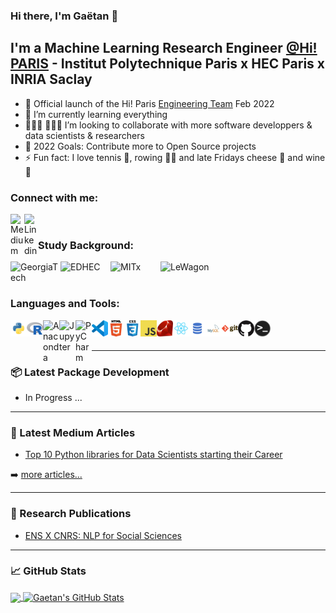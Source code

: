 ### Hi there, I'm Gaëtan 👋 

## I'm a Machine Learning Research Engineer [@Hi! PARIS][hi-paris] - Institut Polytechnique Paris x HEC Paris x INRIA Saclay

- 🚀 Official launch of the Hi! Paris [Engineering Team][engineering-team] Feb 2022
- 🌱 I’m currently learning everything
- 👨🏼‍💻 👩🏼‍💻 I’m looking to collaborate with more software developpers & data scientists & researchers
- 🥅 2022 Goals: Contribute more to Open Source projects
- ⚡ Fun fact: I love tennis 🎾, rowing 🚣‍♀️ and late Fridays cheese 🧀 and wine 🍷

### Connect with me:

[<img align="left" alt="Medium" width="22px" src="https://cdn.jsdelivr.net/npm/simple-icons@v3/icons/medium.svg" />][medium]
[<img align="left" alt="Linkedin" width="22px" src="https://cdn.jsdelivr.net/npm/simple-icons@v3/icons/linkedin.svg" />][linkedin]


<br />

### Study Background:

[<img align="left" alt="GeorgiaTech" width="80px" src="https://logo-marque.com/wp-content/uploads/2021/08/Georgia-Tech-Logo.png" />][georgiatech]
[<img align="left" alt="EDHEC" width="80px" src="https://www.edhec.edu/sites/www.edhec-portail.pprod.net/files/images/logo-edhec-300x150.png" />][edhec]
[<img align="left" alt="MITx" width="80px" src="https://www.teachthought.com/wp-content/uploads/2012/07/MIT-756-567.png" />][mitx]
[<img align="left" alt="LeWagon" width="80px" src="https://pic.clubic.com/v1/images/1779439/raw?width=1200&fit=max&hash=f1b9de77e1aa421b3098f13020c2d32538138f67"/>][lewagon]

<br />
<br />

### Languages and Tools:


<img align="left" alt="Python" width="26px" src="https://raw.githubusercontent.com/github/explore/80688e429a7d4ef2fca1e82350fe8e3517d3494d/topics/python/python.png" />
<img align="left" alt="R" width="26px" src="https://raw.githubusercontent.com/github/explore/80688e429a7d4ef2fca1e82350fe8e3517d3494d/topics/r/r.png" />
<img align="left" alt="Anaconda" width="26px" src="https://avatars.githubusercontent.com/u/22454001?s=280&v=4" />
<img align="left" alt="Jupyter" width="26px" src="https://camo.githubusercontent.com/49b9353756ea3ff56e889712fc5b14cae079a6df3cc435ef0052559e9cefcf85/68747470733a2f2f75706c6f61642e77696b696d656469612e6f72672f77696b6970656469612f636f6d6d6f6e732f7468756d622f332f33382f4a7570797465725f6c6f676f2e7376672f38383370782d4a7570797465725f6c6f676f2e7376672e706e67" />
<img align="left" alt="PyCharm" width="26px" src="https://upload.wikimedia.org/wikipedia/commons/1/1d/PyCharm_Icon.svg" />
<img align="left" alt="Visual Studio Code" width="26px" src="https://raw.githubusercontent.com/github/explore/80688e429a7d4ef2fca1e82350fe8e3517d3494d/topics/visual-studio-code/visual-studio-code.png" />
<img align="left" alt="HTML5" width="26px" src="https://raw.githubusercontent.com/github/explore/80688e429a7d4ef2fca1e82350fe8e3517d3494d/topics/html/html.png" />
<img align="left" alt="CSS3" width="26px" src="https://raw.githubusercontent.com/github/explore/80688e429a7d4ef2fca1e82350fe8e3517d3494d/topics/css/css.png" />
<img align="left" alt="JavaScript" width="26px" src="https://raw.githubusercontent.com/github/explore/80688e429a7d4ef2fca1e82350fe8e3517d3494d/topics/javascript/javascript.png" />
<img align="left" alt="Ruby" width="26px" src="https://raw.githubusercontent.com/github/explore/80688e429a7d4ef2fca1e82350fe8e3517d3494d/topics/ruby/ruby.png" />
<img align="left" alt="React" width="26px" src="https://raw.githubusercontent.com/github/explore/80688e429a7d4ef2fca1e82350fe8e3517d3494d/topics/react/react.png" />
<img align="left" alt="SQL" width="26px" src="https://raw.githubusercontent.com/github/explore/80688e429a7d4ef2fca1e82350fe8e3517d3494d/topics/sql/sql.png" />
<img align="left" alt="MySQL" width="26px" src="https://raw.githubusercontent.com/github/explore/80688e429a7d4ef2fca1e82350fe8e3517d3494d/topics/mysql/mysql.png" />
<img align="left" alt="Git" width="26px" src="https://raw.githubusercontent.com/github/explore/80688e429a7d4ef2fca1e82350fe8e3517d3494d/topics/git/git.png" />
<img align="left" alt="GitHub" width="26px" src="https://raw.githubusercontent.com/github/explore/78df643247d429f6cc873026c0622819ad797942/topics/github/github.png" />
<img align="left" alt="Terminal" width="26px" src="https://raw.githubusercontent.com/github/explore/80688e429a7d4ef2fca1e82350fe8e3517d3494d/topics/terminal/terminal.png" />

<br />
<br />

---

###  📦 Latest Package Development

<!-- Package:START -->
- In Progress ...

<!-- Package:END -->


---

### 📕 Latest Medium Articles

<!-- Articles-POST-LIST:START -->
- [Top 10 Python libraries for Data Scientists starting their Career](https://python.plainenglish.io/top-10-python-libraries-for-data-scientists-starting-their-career-736fee76d7cd)
<!-- Articles-POST-LIST:END -->

➡️ [more articles...](https://medium.com/@gaetan-brison)

---

### 🔬 Research Publications

- [ENS X CNRS: NLP for Social Sciences](https://odhn.ens.psl.eu/en/newsroom/dans-les-coulisses-des-humanites-numeriques)

---

### &#x1f4c8; GitHub Stats

<a href="https://github.com/gaetanbrison/gaetanbrison">
  <img align="center" src="https://github-readme-stats.vercel.app/api/top-langs/?username=gaetanbrison&hide=java,html,tex&title_color=ffffff&text_color=c9cacc&icon_color=2bbc8a&bg_color=1d1f21&langs_count=3" />
</a>
<a href="https://github.com/gaetanbrison/gaetanbrison">
  <img align="center" src="https://github-readme-stats.vercel.app/api?username=gaetanbrison&show_icons=true&line_height=27&count_private=true&title_color=ffffff&text_color=c9cacc&icon_color=2bbc8a&bg_color=1d1f21" alt="Gaetan's GitHub Stats" />
</a>


[engineering-team]: https://engineeringteam.hi-paris.fr/
[hi-paris]: https://www.hi-paris.fr/
[medium]: https://gaetan-brison.medium.com/
[linkedin]: https://www.linkedin.com/in/gaetan-brison/
[georgiatech]: https://www.gatech.edu/
[edhec]: https://www.edhec.edu/en
[mitx]: https://micromasters.mit.edu/
[lewagon]: https://www.lewagon.com/


